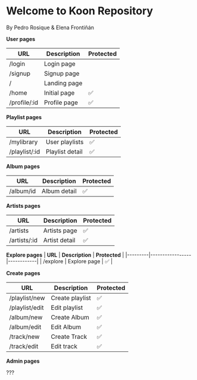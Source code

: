 # Welcome to Koon Repository

By Pedro Rosique & Elena Frontiñán

**User pages**

| **URL** | **Description** | **Protected** |
|---------|-----------------|------------|
|    /login     |        Login page         |            |
|    /signup     |        Signup page      |           |
|    /     |        Landing page         |            |
|    /home     |        Initial page      |     ✅      |
|    /profile/:id    |        Profile page         |     ✅       |

**Playlist pages**

| **URL** | **Description** | **Protected** |
|---------|-----------------|------------|
|     /mylibrary    |       User playlists          |      ✅      |
|    /playlist/:id     |         Playlist detail        |       ✅     |

**Album pages**

| **URL** | **Description** | **Protected** |
|---------|-----------------|------------|
|    /album/id     |       Album detail          |      ✅      |

**Artists pages**

| **URL** | **Description** | **Protected** |
|---------|-----------------|------------|
|     /artists    |         Artists page        |      ✅      |
|    /artists/:id     |       Artist detail         |      ✅      |

**Explore pages**
| **URL** | **Description** | **Protected** |
|---------|-----------------|------------|
|     /explore    |         Explore page        |      ✅      |

**Create pages**

| **URL** | **Description** | **Protected** |
|---------|-----------------|------------|
|     /playlist/new    |      Create playlist           |      ✅      |
|    /playlist/edit     |      Edit playlist           |     ✅       |
|    /album/new     |        Create Album         |      ✅      |
|     /album/edit    |       Edit Album          |      ✅      |
|     /track/new   |        Create Track         |      ✅      |
|     /track/edit    |        Edit track         |      ✅      |




**Admin pages**

???
